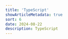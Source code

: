 ```yaml
---
title: 'TypeScript'
showArticleMetadata: true
sort: 6
date: 2024-08-22
description: TypeScript
---
```


<ClientOnly><Redirect route="/01-基本用法"/></ClientOnly>
